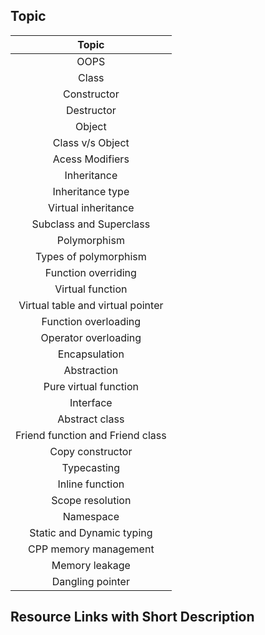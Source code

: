 ## Topic

| Topic |
|:----:|
| OOPS |
| Class |
| Constructor|
| Destructor|
| Object|
| Class v/s Object|
| Acess Modifiers|
| Inheritance|
| Inheritance type|
| Virtual inheritance|
| Subclass and Superclass|
| Polymorphism|
| Types of polymorphism|
| Function overriding|
| Virtual function|
| Virtual table and virtual pointer|
| Function overloading|
| Operator overloading|
| Encapsulation|
| Abstraction|
|Pure virtual function |
| Interface|
| Abstract class|
| Friend function and Friend class|
| Copy constructor|
| Typecasting|
| Inline function|
| Scope resolution| 
| Namespace| 
| Static and Dynamic typing|
| CPP memory management|
| Memory leakage|
| Dangling pointer| 

## Resource Links with Short Description
